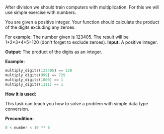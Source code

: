 After division we should train computers with multiplication.
For this we will use simple exercise with numbers.

You are given a positive integer.
Your function should calculate the product of the digits excluding any zeroes.

For example: The number given is 123405. The result will be 1\*2\*3\*4\*5=120 (don't forget to exclude zeroes).
**Input:** A positive integer. 

**Output:** The product of the digits as an integer.

**Example:**

```python
multiply_digits(123405) == 120
multiply_digits(999) == 729
multiply_digits(1000) == 1
multiply_digits(1111) == 1
```
**How it is used:**

This task can teach you how to solve a problem with simple data type conversion.

**Precondition:**
```python
0 < number < 10 ** 6
```
